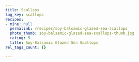 ```yaml
---
title: Scallops
tag_key: scallops
recipes:
- mine: null
  permalink: /recipes/soy-balsamic-glazed-sea-scallops
  photo_thumb: soy-balsamic-glazed-sea-scallops-thumb.jpg
  rating: 5
  title: Soy-Balsamic Glazed Sea Scallops
rel_tags_count: {}

---
```

